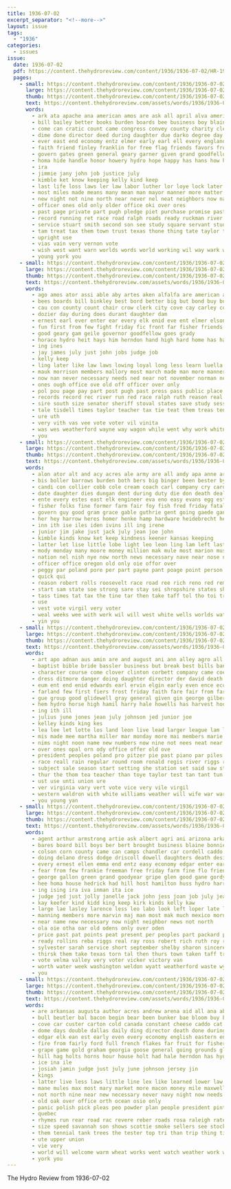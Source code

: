 ```yaml
---
title: 1936-07-02
excerpt_separator: "<!--more-->"
layout: issue
tags:
  - "1936"
categories:
  - issues
issue:
  date: 1936-07-02
  pdf: https://content.thehydroreview.com/content/1936/1936-07-02/HR-1936-07-02.pdf
  pages:
    - small: https://content.thehydroreview.com/content/1936/1936-07-02/small/HR-1936-07-02-01.jpg
      large: https://content.thehydroreview.com/content/1936/1936-07-02/large/HR-1936-07-02-01.jpg
      thumb: https://content.thehydroreview.com/content/1936/1936-07-02/thumbnails/HR-1936-07-02-01.jpg
      text: https://content.thehydroreview.com/assets/words/1936/1936-07-02/HR-1936-07-02-01.txt
      words:
        - ark ata apache ana american amos are ask all april alva america able and aid ave
        - bill bailey better books burden boards bee business boy blaine bob boll best but brief boone brought beter both big board burch been beh born beat beverage bachelor bis buren back bene buy busi began
        - come can cratic count came congress convey county charity clerk custer carry company church charles college conty class check coe citizen con courage cone credit car cler call cause cutting cost conception court cot caddo city
        - dime done director deed during daughter due darko degree day desire dema demo deputy days deal door down deep
        - ever east end economy entz elmer early earl ell every england
        - faith friend finley franklin for free flag friends favors from fear fair forget felt farm few freedom farmer field fountain fight former farrington first
        - govern gates green general geary garner given grand goodfellow good guide geyman george greenfield gave
        - homa hide handle honor howery hydro hope happy has hans how hold hard hanger highland heir had him home high herald hire
        - ira
        - jimmie jany john job justice july
        - kimble ket know keeping kelly kind keep
        - last life loss laws ler law labor luther lor loye lock later less like long longer lorie lowell
        - most miles made means many mean man mayor manner more matter money may miss mere method march mito mess moral massey mil
        - new night not nine north near never nel neat neighbors now nation need ney noel
        - officer ones old only older office oki over ores
        - past page private part pugh pledge piet purchase promise pastor per power person public present payer parish place profit people pala president
        - record running ret race road ralph roads ready ruckman river raymond roosevelt ridenour records reason rally real
        - service stuart smith second son see study square servant student stand states sheriff saturday senator such say show save said stephens seek sider stovall sunday sincere she special still sen stains stout sickles subject sit stockton salary shown shall state south school
        - tam treat tax them town trust texas thone thing tate taylor times the ton ten tue taken take tonga taki tae try
        - upright use
        - vias vain very vernon vote
        - wish west want warn worlds words world working wil way wark well while word went was week will work welfare win with weeks
        - young york you
    - small: https://content.thehydroreview.com/content/1936/1936-07-02/small/HR-1936-07-02-02.jpg
      large: https://content.thehydroreview.com/content/1936/1936-07-02/large/HR-1936-07-02-02.jpg
      thumb: https://content.thehydroreview.com/content/1936/1936-07-02/thumbnails/HR-1936-07-02-02.jpg
      text: https://content.thehydroreview.com/assets/words/1936/1936-07-02/HR-1936-07-02-02.txt
      words:
        - ago amos ator assi able aby artes aken alfalfa are american amend age all alva and adkins august alon
        - bees boards bill binkley best bord better big but bond buy burden brand blaine been baten bridges bridge back both bow bradley born bear
        - cau con county count chair crow clerk city cove cay carley cover court cases congress caddo cousins cost claiborne cor carl coleman cleveland can creek clark
        - dozier day during does durant daughter dam
        - ernest earl ever enter ear every elk enid eve ent elmer elson
        - fun first from few fight friday fic front far fisher friends full french frankie fill fought fin fort floor finley for
        - good geary gam geile governor goodfellow goes grady
        - horace hydro heit hays him herndon hand high hard home has happy hour honesty how homer hildebrand hilde hay her had husband house homestead hol hutchinson
        - ing ines
        - jay james july just john jobs judge job
        - kelly keep
        - ling later like law laws lowing loyal long less learn luella lou late lee legal life
        - mauk morrison members mallory most march made man more manner meal means must money much may matter mckeever mineo many mission
        - now nan never necessary needs ned near not november norman new
        - ones ough office ove old off officer over only
        - pol pou page pay part post pugh past press pass public place present pure person people prima per parish
        - records record rec river run red race ralph ruth reason real reno ready
        - sire south size senator sheriff stoval states save study session schools such still searcy slot son see second seems sunday sale saturday state say seven school sides show special seem subject single silk service style stange
        - tale tisdell times taylor teacher tax tie teat them treas ten takes treat tune tom tue the tae than tak take
        - ure uth
        - very vith vas vee vote voter vil vinita
        - was wes weatherford wayne way wagon while went why work whitney welfare well wade west wane will with wells
        - you
    - small: https://content.thehydroreview.com/content/1936/1936-07-02/small/HR-1936-07-02-03.jpg
      large: https://content.thehydroreview.com/content/1936/1936-07-02/large/HR-1936-07-02-03.jpg
      thumb: https://content.thehydroreview.com/content/1936/1936-07-02/thumbnails/HR-1936-07-02-03.jpg
      text: https://content.thehydroreview.com/assets/words/1936/1936-07-02/HR-1936-07-02-03.txt
      words:
        - alon ator alt and acy acres ale army are all andy apa anne ary arm apo ach armstrong ali ask alf aud
        - bis boller barrows burden both bers big binger been bester byram burgman below bona bridge buy burman bennett biel best byam bunch back but bank block bene bradley brings business better boys beasley bill
        - candi con collier cobb cole cream coach carl company cry card china cause class coupe chance corn caddo creek call cost clark colo county can
        - date daughter dies dungan dent during duty die don death deal day done din dec dick dew days dinner down dog doubt
        - ente every estes east elk engineer eva eno easy evans egg este elmer ell ever ence
        - fisher folks fine former farm fair foy fish fred friday fatal forts fond forget finley from fail fink farms fran fore first for fuller fall fort folk few fight frank
        - govern guy good gram grace gable guthrie gent going gaede gane governor gov
        - her hey harrow heres homer henke hamp hardware heidebrecht held hater hand harlow hydro harlin hinton holt haag has him hands holding homes had heep horse heen hany how home hem hart heart
        - inn ith ise iles iden ivins ill ing irene
        - junior jim jake just jack july jean joe john
        - kimble kinds know ket keep kindness keener kansas keeping
        - latter let lise little lobe light leo leon ling lam left last less later law learn lan landon lena
        - mody monday many moore money million mak mule most marion must mobile made miles men myrna mile miss may martha might miller marvin more main model
        - nation nel nish nye now north news necessary nave near nose nestor needs neighbors nase ning night neel neighbor need not new nancy
        - officer office oregon old only oie offor over
        - peggy par poland pore per part payne pant poage point person polke pad post power people pro poor prom pron pete pay present politi park
        - quick qui
        - reason robert rolls roosevelt race road ree rich reno red rem rawlings riding running ress ram read rate rood render romance res
        - start sam state soe strong sare stay sei shropshire states shall speed station second south self sill see staff standing special session stinson save saturday sales sun sunday sar sale style show set speech sheriff summer space scott sire stock such span standard samuel store street ship seem shoulders sells sing stange service
        - tass times tat tax the tine tar then take taff tol tho toi treas top than too taken toward try ties them takes tee
        - use
        - vest vote virgil very voter
        - weal weeks wee with work wil will west white wells worlds waters wilk write wilson was well want week why wayne williams wert wife went
        - yin you
    - small: https://content.thehydroreview.com/content/1936/1936-07-02/small/HR-1936-07-02-04.jpg
      large: https://content.thehydroreview.com/content/1936/1936-07-02/large/HR-1936-07-02-04.jpg
      thumb: https://content.thehydroreview.com/content/1936/1936-07-02/thumbnails/HR-1936-07-02-04.jpg
      text: https://content.thehydroreview.com/assets/words/1936/1936-07-02/HR-1936-07-02-04.txt
      words:
        - art apo adnan aus amin are and august ani ann alley agro all alfalfa ard age aug avritt acres
        - baptist bible bride bassler business but break best bills ban bel bill bei bran been bridgeport bell blattner back beh begin boucher betsy blaine board boy bonus barts barber bridge bank box binger buy bar bao bottom brother black began bor boys bros bas byam bennett
        - character course come clover clinton corbett company came coe carl current cantrell christian cattle cream car clark coup class carruth cays cost cox carroll collier call carpenter city china can cash care clever comes cam crosswhite church clock churches cause cand county christ case college cherry
        - dress ditmore danger doing daughter director der david death day davidson days darko dies delma douglas deal
        - eum ent end enid edwards earl ervin elgin early even ence economy ene ever
        - farland few first fiers frost friday faith fare fair from farmer feo friesen florence fry felton french friends fred frid for
        - gue group good glidewell gray general given gin george gilbert gave governor garvey genevieve grover
        - hem hydro horse high hamil harry hale howells has harvest hoon him harlow heart horn hoy hamilton had hardware hinton hard henkes her hatfield hayes hands home held hart hopkins head holt
        - ing ith ill
        - julius june jones jean july johnson jed junior joe
        - kelley kinds king kes
        - lea lee let lotte los land leon live lead larger league lam love lawn last luck lesson large late list layman lief leflore litt life law ledon
        - mis made mee martha miller mar monday more mai members marie montis must mary much minister masters marla morning might mor myrna many mest mckee mand miss maytubby matt most mon marek
        - nims night noon name new numbers now nine not nees neat near north
        - over ones opal orn ody office offer old ove
        - president peoples poland pro pitzer pie past piano par piles pha pay pound price panama people peace per port pot pete present part park pastor pope passage pam place platte pump
        - race reall rain regular round room ronald regis river riggs ray rent ruckman royce
        - subject sale season start setting she station set said saw style standard show scram stockton ser smith side state son sutton sermon store sin stutzman service sell saturday session shoe still speech servi sweet sunday scott spies schantz shown see sal sor summer schol sia stock shows school special study springs
        - thur the thom tea teacher than toye taylor test tan tant tun tae taken ton tawa tad tal thomas tha thi them threat taff take
        - ust use unti union ure
        - ver virginia vary vert vote vice very vile virgil
        - western waldron with white williams weather will wife war warning wee west weak wil while wait weems wash well was way willard world weight wells watch weeks wat went why wilson william willis washington wilbur worlds willie walts week weatherford work
        - you young yan
    - small: https://content.thehydroreview.com/content/1936/1936-07-02/small/HR-1936-07-02-05.jpg
      large: https://content.thehydroreview.com/content/1936/1936-07-02/large/HR-1936-07-02-05.jpg
      thumb: https://content.thehydroreview.com/content/1936/1936-07-02/thumbnails/HR-1936-07-02-05.jpg
      text: https://content.thehydroreview.com/assets/words/1936/1936-07-02/HR-1936-07-02-05.txt
      words:
        - agent arthur armstrong artie ask albert agri ani arizona arkansas are and anna alice ago all
        - bares board bill boys ber bert brought business blaine bonnie burner body been brother brewer born ben barnes braly bink bound bitterly busi bas baker beckham butler banks barefoot binkley boucher but binger beck blue ballot
        - colson corn county came can camps chandler car cordell caddo carey clara coro choice cowden crisp cools clinton court congress church carruth charles center cream come cousin cost coy christ clarence cobb con city carver creek carre care colony coll coupe
        - doing delano dress dodge driscoll dowell daughters death desire daily day depot davis darrough dinner during duty done dat deal daughter dong
        - every ernest ellen emma end entz easy economy edgar enter earl enid
        - fear from few frankie freeman free friday farm fine flo friends filling fae ferguson frank fred fest for fort fair first freedom fast fellow favor fiesta flood full francis foss
        - george gallon green grand goodyear gripe glen good gane gordy grain
        - hee homa house hedrick had hill host hamilton huss hydro harris harding held her head him homes hart hazel hays harold ham has heres home half
        - ing ising ira iva inman ita ice
        - judge jed just jolly janelle jack john jess joan job july jean jeu jackie jewel johnson jones jane
        - kay keefer kind kidd king keep kirk kinds kelly kaw
        - large lae lasley larence less leo labo look left loper late lawrence lin lad lee lloyd last learn lates longer long like law leon let
        - manning members more marvin maj man most mak much mexico morning maxine made may mcanally model mile miss maude mound mills moses maud marguerite million monday mary moment money mosely many murphy miller
        - near name new necessary now night neighbor news not north
        - ola oie otha oar old odens only over oden
        - price past pat points peat present per peoples part packard people pleasant pound post pass patterson peed proud pent president ply pennington patrick
        - ready rollins reba riggs real ray ross robert rich ruth roy rob raymond
        - sylvester sarah service short september shelby sharon sincere stier sale sons see standard sun sellers scott sophia silk secret show sas saturday start style slimp smith sales soll seed sister summer savior sheer said season state states school she sell son sunda sickles sie seller still sunday simple set session sele stange
        - thirsk them take texas torn tal then thurs town taken taff trip tax too the talk
        - vote velma valley very voter vicker victory van
        - worth water week washington weldon wyatt weatherford waste wykert way wife won worker will win worlds wildman wee worthy wells wil wear why work williams walter wilma was with watson wheat working wilmot weeks went want well whitefield
        - you
    - small: https://content.thehydroreview.com/content/1936/1936-07-02/small/HR-1936-07-02-06.jpg
      large: https://content.thehydroreview.com/content/1936/1936-07-02/large/HR-1936-07-02-06.jpg
      thumb: https://content.thehydroreview.com/content/1936/1936-07-02/thumbnails/HR-1936-07-02-06.jpg
      text: https://content.thehydroreview.com/assets/words/1936/1936-07-02/HR-1936-07-02-06.txt
      words:
        - are arkansas augusta author acres andrew arena aid all ana able arlington and
        - bull beutler bal bacon begin bear been bunker bae bloom buy block back boy boston bonus began box bing boat browne brothers ben black but bia best battle
        - cove car custer carton cold canada constant cheese caddo cat church card chill county came come court city can chapel commons cost cream coffee carson cool corn carolina
        - dome days double dallas daily ding director death done during doing day dalaba dessert dinner
        - edgar elk ean est early even every economy english eastern end
        - fire from fairly ford full french flakes far fruit for fisher first frank fears fast few
        - grape game gold graham georgia goose general going grounds glass groves group gardner given good glenda golden gal governor gallon ground
        - hill hag holts horns hour house holt had hale herndon has hydro henry hey hot hix homa husband home held huge her head
        - ice ina ile
        - josiah jamin judge just july june johnson jersey jin
        - kings
        - latter live less laws little line lex like learned lower law left louis lincoln lees lady last livingston large lemons late loss liberty lynn lack limerick long
        - mane mules max most mary market more macon money mile maxwell much maine model moss made montreal many miles mexican must
        - not north nine near new necessary never navy night now needs
        - old oak over office orth ocean osio only
        - panic polish pick pleas peo powder plan people president pint pai per piece present part pies pine paul pro points powders price pound
        - quebec
        - rhymes run rear road rac revere reber roads rosa raleigh rate roan regular rider riding rackers
        - size speed savannah son shows scottie smoke sellers see stock states store said saturday ship show side seen steers spoon summer sugar say supply smaller single second she sale salt standard saw straight speak silver special state sunday south
        - them tennial tank trees the tester top tri than trip thing till trick tham tome toronto town ton take texas then taken too
        - ute upper union
        - vie very
        - world will welcome warm wheat works went watch weather work well was winthrop wey with wide washington worst way weeks wal wild wind white while
        - york you
---
```


The Hydro Review from 1936-07-02

<!--more-->

